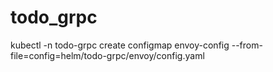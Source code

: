 # todo_grpc

kubectl -n todo-grpc create configmap envoy-config --from-file=config=helm/todo-grpc/envoy/config.yaml